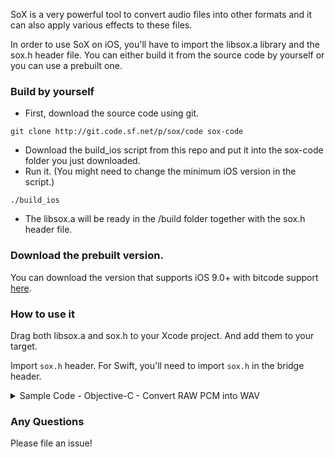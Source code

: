 SoX is a very powerful tool to convert audio files into other formats and it can also apply
various effects to these files.

In order to use SoX on iOS, you'll have to import the libsox.a library and the sox.h header file.
You can either build it from the source code by yourself or you can use a prebuilt one.

### Build by yourself

+ First, download the source code using git.
```
git clone http://git.code.sf.net/p/sox/code sox-code
```
+ Download the build_ios script from this repo and put it into the sox-code folder you just downloaded.
+ Run it. (You might need to change the minimum iOS version in the script.)
```
./build_ios
```
+ The libsox.a will be ready in the /build folder together with the sox.h header file.

### Download the prebuilt version.

You can download the version that supports iOS 9.0+ with bitcode support [here](https://drive.google.com/open?id=0B2ZE77-A2FLGX2pBTElJRjA3elE).

### How to use it

Drag both libsox.a and sox.h to your Xcode project. And add them to your target.

Import `sox.h` header. For Swift, you'll need to import `sox.h` in the bridge header.

<details>
<summary>Sample Code - Objective-C - Convert RAW PCM into WAV</summary>


```objective-c
BOOL rawPCMReencode(NSURL *srcURL, NSURL *dstURL) {
  @try {
      sox_format_t *in, *out; /* input and output files */
      sox_effects_chain_t * chain;
      sox_effect_t * e;
      char *args[10];

      // Since the input pcm file is actually raw data, we need to
      // provide the input encoding. Here we assume it's 32 bit floating number PCM
      sox_encodinginfo_t inputEncoding = {
          SOX_ENCODING_FLOAT, // Data type, here we say it's float
          32,                 // Number of bits per data point. Should be 32 in our case.
          0,
          sox_option_default,
          sox_option_default,
          sox_option_default,
          sox_false
      };

      // The output file should have the same encoding as the input.
      sox_encodinginfo_t outputEncoding = inputEncoding;

      sox_signalinfo_t inputSignal = {
          44100, // Sample rate, in our case 44100Hz.
          2,     // Channel number, in our case 2 channels.
          0,     // Precision, bit per sample.
          0,     // Sample number in the file.
          NULL
      };

      // Again, the output signal should be the same as input one.
      sox_signalinfo_t outputSignal = inputSignal;

      /* All libSoX applications must start by initialising the SoX library */
      assert(sox_init() == SOX_SUCCESS);

      /* Open the input file (with default parameters), the file type is raw in our case */
      assert(in = sox_open_read(srcURL.fileSystemRepresentation, &inputSignal, &inputEncoding, "raw"));

      /* Open the output file; Now we can specify that the file is in wav format */
      assert(out = sox_open_write(dstURL.fileSystemRepresentation, &outputSignal, &outputEncoding, "wav", NULL, NULL));

      /* Create an effects chain; some effects need to know about the input
       * or output file encoding so we provide that information here */
      chain = sox_create_effects_chain(&in->encoding, &out->encoding);

      /* The first effect in the effect chain must be something that can source
       * samples; in this case, we use the built-in handler that inputs
       * data from an audio file */
      e = sox_create_effect(sox_find_effect("input"));
      args[0] = (char *)in, assert(sox_effect_options(e, 1, args) == SOX_SUCCESS);
      /* This becomes the first `effect' in the chain */
      assert(sox_add_effect(chain, e, &in->signal, &in->signal) == SOX_SUCCESS);

      /* The last effect in the effect chain must be something that only consumes
       * samples; in this case, we use the built-in handler that outputs
       * data to an audio file */
      e = sox_create_effect(sox_find_effect("output"));
      args[0] = (char *)out, assert(sox_effect_options(e, 1, args) == SOX_SUCCESS);
      assert(sox_add_effect(chain, e, &out->signal, &out->signal) == SOX_SUCCESS);

      /* Flow samples through the effects processing chain until EOF is reached */
      sox_flow_effects(chain, NULL, NULL);

      /* All done; tidy up: */
      sox_delete_effects_chain(chain);
      sox_close(out);
      sox_close(in);
      sox_quit();
  } @catch (NSException *exception) {
      NSLog(@"Error when reencode PCM: %@", [exception description]);
      return NO;
  } @finally {
      NSLog(@"New PCM Generation done: %@", dstURL.path);
      return YES;
  }
}
```

</details>

### Any Questions

Please file an issue!
